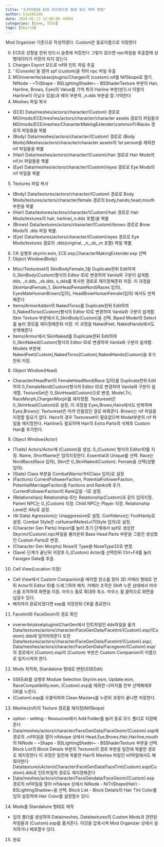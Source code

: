 ```yaml
---
title: "스카이림SE ECE 프리셋으로 동료 모드 제작 방법"
author: kjw202288
date: 2024-01-17 12:00:00 +0800
categories: [Game, TESV]
tags: [Skyrim]
---
```


Mod Organizer 기준으로 작성하였다. Custom은 동료이름으로 지정한다

0. ECE로 성형을 한뒤 반드시 슬롯에 저장한다 그렇지 않으면 npc파일을 추출할때 성형데이터가 저장이 되지 않는다
1. Chargen Export 모드로 nif와 틴트 파일 추출
2. '`(Console)'을 열어 spf (custom)을 적어 npc 파일 추출
3. MO/overwrite/skse/plugins/Chargen의 (custom).nif를 NifSkope로 열기. NINode - ~TriShape - BSLightingShader~ - BSShaderTexture 부분의 Hair, Hairline, Brows, Eyes의 Value를 기억 특히 Harline 부분(반드시 이름이 Hairline이 아닐수 있음)과 헤어 부분의 _n.dds 부분을 잘 기억한다
4. Meshes 파일 복사
- (ECE) Data/meshes/actors/character/(Custom) 경로로 MO/mods/ECE/meshes/actors/character/character assets 경로의 파일들과 MO/mods/ECE/meshes/CharacterMakingExtender\commonTriRaces 경로의 파일들을 복붙
- (Body) Data/meshes/actors/character/(Custom) 경로로 (Body Mods)/Meshes/actors/character/character assets의 1st person을 제외한 nif 파일들을 복붙
- (Hair) Data/meshes/actors/character/(Custom)/hair 경로로 Hair Mods의 nif,tri 파일들을 복붙
- (Eye) Data/meshes/actors/character/(Custom)/eyes 경로로 Eye Mods의 nif 파일을 복붙
5. Textures 파일 복사
- (Body) Data/textures/actors/character/(Custom) 경로로 Body Mods/textures/actors/character/female 경로의 body,hands,head,mouth 부분을 복붙
- (Hair) Data/textures/actors/character/(Custom)/hair 경로로 Hair Mods/textures의 hair, harline(_n.dds 포함)을 복붙
- (Brows) Data/textures/actors/character/(Custom)/brows 경로로 Brow Mods의 .dds 파일 복붙.
- (Eye) Data/textures/actors/character/(Custom)/eyes 경로로 Eye Mods/textures 경로의 .dds(original, _n,_sk,_m 포함) 파일 복붙.
6. CK 실행후 skyrim.esm, ECE.esp,CharacterMakingExtender.esp 선택
7. Object Window(Body)
- Misc/Textureset의 SkinBodyFemale_1을 Duplicate한뒤 Edit하여 0_SkinBody(Custom)형식의 Editor ID로 변경하여 Vanila와 구분이 쉽게함. dds, _n.dds, _sk.dds, s_dds를 복사한 경로로 재지정해준뒤 저장. 이 과정을 SkinHandFemale_1, SkinHeadFemaleNord(Races 임의), EyesMaleHumanBrown(임의), HeadBrowHumanFemale(임의) 에서도 반복해준다
- Items/ArmorAddon의 NakedTorso를 Duplicate한뒤 Edit하여 0_NakedTorso(Custom)형식의 Editor ID로 변경하여  Vanila와 구분이 쉽게함. Skin Texture 부분에서 0_SkinBody(Custom)을 선택. Biped Model의 Select를 눌러 경로를 재지정해준뒤 저장. 이 과정을 NakedFeet, NakedHands에서도 반복해준다
- Items/Armor에서 SkinNaked를 Duplicate한뒤 Edit하여 0_SkinNaked(Custom)형식의 Editor ID로 변경하여  Vanila와 구분이 쉽게함. Models 부분에 NakedFeet(Custom),NakedTorso(Custom),NakedHands(Custom)을 추가한뒤 저장.
8. Object Window(Head)
- Character/HeadPart의 FemaleHeadNord(Race 임의)를 Duplicate한뒤 Edit하여 0_FemaleNord(Custom)형식의 Editor ID로 변경하여  Vanila와 구분이 쉽게함. TextureSet은 0_SkinHead(Custom)으로 변경, Model,Tri, RaceMorph,ChargenMorph를 재지정함. Textureset은 0_SkinHead(Custom)로 설정, 이 과정을 Eyes,Brows,Hairs에서도 반복하며 Eyes,Brows는 Textureset은 아까 만들었던 걸로 바꿔준다. Brows는 nif 파일을 지정할 필요가 없다. Hairs의 경우 Textureset이 필요없으며 Model부분의 nif 파일을 재지정한다. Hairline도 필요하며 Hair의 Extra Parts의 삭제후 Custom Hair를 추가한다. 
9. Object Window(Actor)
- (Traits) Actors/Actor에 (Custom)을 생성. 0_(Custom) 형식의 EditorID를 지정. Name, ShortName은 임의지정한다.
Essential과 Unique를 선택. Race는 NordRace(Race 임의), Skin은 0_SkinNaked(Custom). Female을 선택(성별 임의).
- (Stats) Class 부분을 CombatWarrior1H(Class 임의)로 설정
- (Factions) CurrentFollowerFaction, PotentialFollowerFaction, PotentialMarriageFaction을 Factions and Ranks에 추가. CurrentFollowerFaction의 Rank값을 -1로 설정.
- (Relationships) Relationship ID는 Relationship(Custom)과 같이 임의지정. Parent NPC는 0_(Custom)  지정. Child NPC는 Player 지정. Relationship Level은 Ally로 설정. 
- (AI Data) Agressions는 Unaggressive로 설정. Confidence는 FoolHardy로 설정. Combat Style은 csHumanMeleeLvl7(Style 임의)로 설정.
- (Character Gen Parts) Import를 눌러 초기 단계에서 spf로 생성한 Skyrim/(Custom).npc파일을 불러온뒤 Base Head Parts 부분을 그동안 생성했던 Custom Parts로 변경.
- (Character Gen Morphs) Nose의 Type을 NoseType32로 변경.
- (Save) 단계가 끝난뒤 저장후 0_(Custom) Actor를 선택한뒤 Ctrl+F4를 눌러 Facegen Data를 추출. 
10. Cell View(Location 지정)
- Cell View에서 Custom Companion을 배치할 장소를 찾아 3D 카메라 형태로 연뒤 Actor의 Editor ID를 드래그하여 배치. 카메라 조작은 Shift 누른 상태에서 마우스를 조작하여 화면을 이동. 마우스 휠로 확대와 축소. 마우스 휠 클릭으로 화면을 넘길수 있다.
- 배치까지 완료되었다면 esp를 저장한뒤 CK를 종료한다
11. Facetint와 FaceGeom의 경로 확인
- overwrite\skse\plugins\CharGen에서 틴트파일인 dds파일을 옮겨 Data/textures/actors/character/FaceGenData/Facetint/(Custom).esp/(Custom).dds에 덮어씌워준다 또한 Data/textures/actors/character/FaceGenData/Facetint/(Custom).esp/, Data/meshes/actors/character/FaceGenData/Facegeom/(Custom).esp/의 경로에서 (Custom).esp의 (Custom) 부분은 Custom Companion의 이름으로 일치시켜야 한다.  
12. Mods 최적화, Standalone 형태로 변환(SSEEdit)
- SSEEdit를 실행후 Module Selection Skyrim.esm, Update.esm, RaceCompatibility.esm, (Custom).esp을 제외한 나머지를 전부 선택해제후 OK를 누른다.
- (Custom).esp를 우클릭하여 Clean Masters를 누른뒤 과정이 끝나면 저장한다.
13. Meshes(nif)의 Texture 경로를 재지정(NifSkope)
- option - setting - Resources에서 Add Folder를 눌러 동료 모드 폴더로 지정해준다
- Data/meshes/actors/character/FaceGenData/FaceGeom/(Custom).esp에 경로의 .nif파일을 열어 nifskope 상에서 Head,Eye,Brows,Hair,Hairline,mouth의 NiNode - ~Shape - BSLightingShader~ - BSShaderTexture 부분을 선택. Block List의 Block Details 부분의 Textures의 경로 부분을 일전에 복붙한 경로로 재지정한다 이 과정은 일전에 복붙한 Hair의 Meshes 파일인 nif파일에서도 해줘야한다 Data\textures\Actors\Character\FaceGenData\FaceTint\(Custom).esp\(Custom).dds로 틴트파일의 경로도 재지정해준다
- Data/meshes/actors/character/FaceGendata/FaceGeom/(Custom).esp 경로의 nif파일을 열어 nifskope 상에서 NiNode - NiTriShape(Hair) - BSLightingShadow~을 선택. Block List - Block Details의 Hair Tint Color를 임의 설정하여 Hair Color를 설정할수 있다.
14. Mods를 Standalone 형태로 제작
- 임의 폴더를 생성하여 Data\meshes, Data\textures의 Custom Mods과 관련된 파일들과 (Custom).esp를 옮겨준다. 이것을 압축시켜 Mod Organizer 상에서 설치하거나 배포할수 있다.
15. 완료

